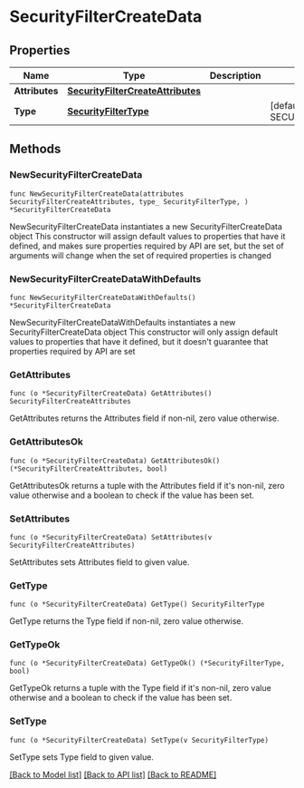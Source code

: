# SecurityFilterCreateData

## Properties

Name | Type | Description | Notes
---- | ---- | ----------- | ------
**Attributes** | [**SecurityFilterCreateAttributes**](SecurityFilterCreateAttributes.md) |  | 
**Type** | [**SecurityFilterType**](SecurityFilterType.md) |  | [default to SECURITYFILTERTYPE_SECURITY_FILTERS]

## Methods

### NewSecurityFilterCreateData

`func NewSecurityFilterCreateData(attributes SecurityFilterCreateAttributes, type_ SecurityFilterType, ) *SecurityFilterCreateData`

NewSecurityFilterCreateData instantiates a new SecurityFilterCreateData object
This constructor will assign default values to properties that have it defined,
and makes sure properties required by API are set, but the set of arguments
will change when the set of required properties is changed

### NewSecurityFilterCreateDataWithDefaults

`func NewSecurityFilterCreateDataWithDefaults() *SecurityFilterCreateData`

NewSecurityFilterCreateDataWithDefaults instantiates a new SecurityFilterCreateData object
This constructor will only assign default values to properties that have it defined,
but it doesn't guarantee that properties required by API are set

### GetAttributes

`func (o *SecurityFilterCreateData) GetAttributes() SecurityFilterCreateAttributes`

GetAttributes returns the Attributes field if non-nil, zero value otherwise.

### GetAttributesOk

`func (o *SecurityFilterCreateData) GetAttributesOk() (*SecurityFilterCreateAttributes, bool)`

GetAttributesOk returns a tuple with the Attributes field if it's non-nil, zero value otherwise
and a boolean to check if the value has been set.

### SetAttributes

`func (o *SecurityFilterCreateData) SetAttributes(v SecurityFilterCreateAttributes)`

SetAttributes sets Attributes field to given value.


### GetType

`func (o *SecurityFilterCreateData) GetType() SecurityFilterType`

GetType returns the Type field if non-nil, zero value otherwise.

### GetTypeOk

`func (o *SecurityFilterCreateData) GetTypeOk() (*SecurityFilterType, bool)`

GetTypeOk returns a tuple with the Type field if it's non-nil, zero value otherwise
and a boolean to check if the value has been set.

### SetType

`func (o *SecurityFilterCreateData) SetType(v SecurityFilterType)`

SetType sets Type field to given value.



[[Back to Model list]](../README.md#documentation-for-models) [[Back to API list]](../README.md#documentation-for-api-endpoints) [[Back to README]](../README.md)


